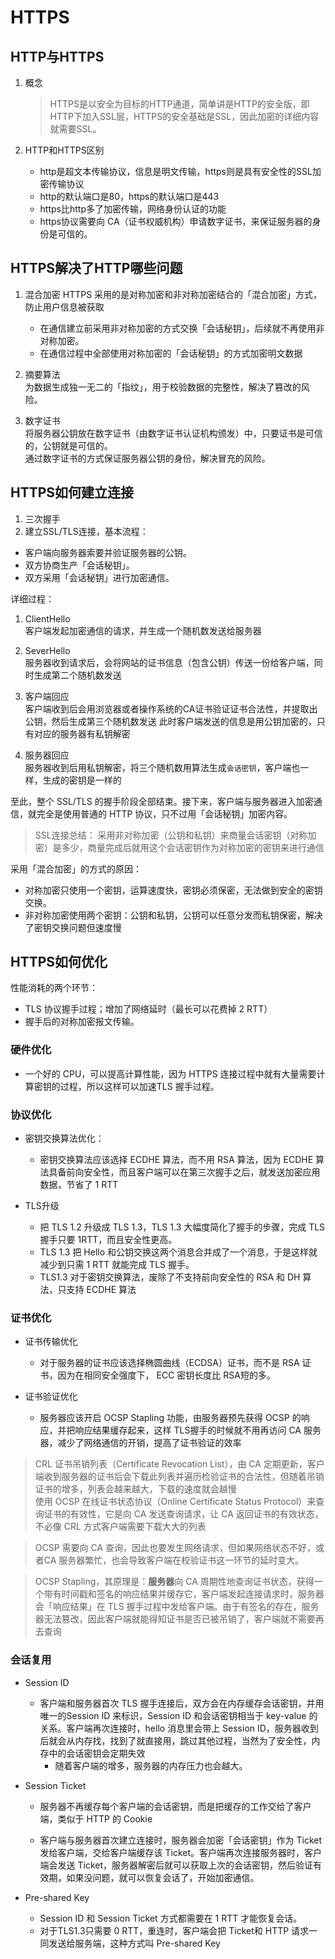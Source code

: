 # HTTPS

## HTTP与HTTPS

1. 概念
   >HTTPS是以安全为目标的HTTP通道，简单讲是HTTP的安全版，即HTTP下加入SSL层，HTTPS的安全基础是SSL，因此加密的详细内容就需要SSL。

2. HTTP和HTTPS区别
    - http是超文本传输协议，信息是明文传输，https则是具有安全性的SSL加密传输协议
    - http的默认端口是80，https的默认端口是443
    - https比http多了加密传输，网络身份认证的功能
    - https协议需要向 CA（证书权威机构）申请数字证书，来保证服务器的身份是可信的。  

## HTTPS解决了HTTP哪些问题
1. 混合加密
    HTTPS 采⽤的是对称加密和⾮对称加密结合的「混合加密」⽅式，防止用户信息被获取
      - 在通信建⽴前采⽤⾮对称加密的⽅式交换「会话秘钥」，后续就不再使⽤⾮对称加密。
      - 在通信过程中全部使⽤对称加密的「会话秘钥」的⽅式加密明⽂数据

2. 摘要算法  
    为数据⽣成独⼀⽆⼆的「指纹」，⽤于校验数据的完整性，解决了篡改的⻛险。

3. 数字证书    
     将服务器公钥放在数字证书（由数字证书认证机构颁发）中，只要证书是可信的，公钥就是可信的。  
     通过数字证书的⽅式保证服务器公钥的身份，解决冒充的⻛险。  


## HTTPS如何建立连接
1. 三次握手
2. 建立SSL/TLS连接，基本流程：
  - 客户端向服务器索要并验证服务器的公钥。
  - 双⽅协商⽣产「会话秘钥」。
  - 双⽅采⽤「会话秘钥」进⾏加密通信。

详细过程：
   1. ClientHello  
   客户端发起加密通信的请求，并生成一个随机数发送给服务器

   2. SeverHello  
   服务器收到请求后，会将网站的证书信息（包含公钥）传送一份给客户端，同时生成第二个随机数发送
   
   3. 客户端回应  
    客户端收到后会用浏览器或者操作系统的CA证书验证证书合法性，并提取出公钥，然后生成第三个随机数发送
    此时客户端发送的信息是用公钥加密的，只有对应的服务器有私钥解密

   4. 服务器回应   
     服务器收到后用私钥解密，将三个随机数用算法生成`会话密钥`，客户端也一样，生成的密钥是一样的  


⾄此，整个 SSL/TLS 的握⼿阶段全部结束。接下来，客户端与服务器进⼊加密通信，就完全是使⽤普通的 HTTP
协议，只不过⽤「会话秘钥」加密内容。   

>SSL连接总结： 采用非对称加密（公钥和私钥）来商量会话密钥（对称加密）是多少，商量完成后就用这个会话密钥作为对称加密的密钥来进行通信

采⽤「混合加密」的⽅式的原因：  
 - 对称加密只使⽤⼀个密钥，运算速度快，密钥必须保密，⽆法做到安全的密钥交换。
 - ⾮对称加密使⽤两个密钥：公钥和私钥，公钥可以任意分发⽽私钥保密，解决了密钥交换问题但速度慢  



## HTTPS如何优化

  性能消耗的两个环节：   
   - TLS 协议握⼿过程；增加了⽹络延时（最⻓可以花费掉 2 RTT）
   -  握⼿后的对称加密报⽂传输。   


### 硬件优化   

  -  ⼀个好的 CPU，可以提⾼计算性能，因为 HTTPS 连接过程中就有⼤量需要计算密钥的过程，所以这样可以加速TLS 握⼿过程。

### 协议优化   

- 密钥交换算法优化：
     - 密钥交换算法应该选择 ECDHE 算法，⽽不⽤ RSA 算法，因为 ECDHE 算法具备前向安全性，⽽且客户端可以在第三次握⼿之后，就发送加密应⽤数据，节省了 1 RTT  

- TLS升级
     - 把 TLS 1.2 升级成 TLS 1.3，TLS 1.3 ⼤幅度简化了握⼿的步骤，完成 TLS 握⼿只要 1RTT，⽽且安全性更⾼。
     - TLS 1.3 把 Hello 和公钥交换这两个消息合并成了⼀个消息，于是这样就减少到只需 1 RTT 就能完成 TLS 握⼿。
     - TLS1.3 对于密钥交换算法，废除了不⽀持前向安全性的 RSA 和 DH 算法，只⽀持 ECDHE 算法  

### 证书优化  

- 证书传输优化
   - 对于服务器的证书应该选择椭圆曲线（ECDSA）证书，⽽不是 RSA 证书，因为在相同安全强度下， ECC 密钥⻓度⽐ RSA短的多。

- 证书验证优化
   - 服务器应该开启 OCSP Stapling 功能，由服务器预先获得 OCSP 的响应，并把响应结果缓存起来，这样 TLS握⼿的时候就不⽤再访问 CA 服务器，减少了⽹络通信的开销，提⾼了证书验证的效率  

>CRL 证书吊销列表（Certificate Revocation List），由 CA 定期更新，客户端收到服务器的证书后会下载此列表并遍历检验证书的合法性，但随着吊销证书的增多，列表会越来越⼤，下载的速度就会越慢    
>使用 OCSP 在线证书状态协议（Online Certificate Status Protocol）来查询证书的有效性，它是向 CA 发送查询请求，让 CA 返回证书的有效状态，不必像 CRL ⽅式客户端需要下载⼤⼤的列表   

> OCSP 需要向 CA 查询，因此也要发⽣⽹络请求，但如果⽹络状态不好，或者CA 服务器繁忙，也会导致客户端在校验证书这⼀环节的延时变⼤。

>OCSP Stapling，其原理是：**服务器**向 CA 周期性地查询证书状态，获得⼀个带有时间戳和签名的响应结果并缓存它，客户端发起连接请求时，服务器会「响应结果」在 TLS 握⼿过程中发给客户端。由于有签名的存在，服务器⽆法篡改，因此客户端就能得知证书是否已被吊销了，客户端就不需要再去查询     

### 会话复用
- Session ID
   - 客户端和服务器⾸次 TLS 握⼿连接后，双⽅会在内存缓存会话密钥，并⽤唯⼀的Session ID 来标识，Session ID 和会话密钥相当于 key-value 的关系。客户端再次连接时，hello 消息⾥会带上 Session ID，服务器收到后就会从内存找，找到了就直接用，跳过其他过程，当然为了安全性，内存中的会话密钥会定期失效     
      - 随着客户端的增多，服务器的内存压⼒也会越⼤。   

- Session Ticket  
   - 服务器不再缓存每个客户端的会话密钥，⽽是把缓存的⼯作交给了客户端，类似于 HTTP 的 Cookie  

   - 客户端与服务器⾸次建⽴连接时，服务器会加密「会话密钥」作为 Ticket 发给客户端，交给客户端缓存该 Ticket。客户端再次连接服务器时，客户端会发送 Ticket，服务器解密后就可以获取上次的会话密钥，然后验证有效期，如果没问题，就可以恢复会话了，开始加密通信。  

- Pre-shared Key

   -  Session ID 和 Session Ticket ⽅式都需要在 1 RTT 才能恢复会话。
   -  对于TLS1.3只需要 0 RTT，重连时，客户端会把 Ticket和 HTTP 请求⼀同发送给服务端，这种⽅式叫 Pre-shared Key